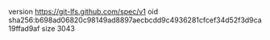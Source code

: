 version https://git-lfs.github.com/spec/v1
oid sha256:b698ad06820c98149ad8897aecbcdd9c4936281cfcef34d52f3d9ca19ffad9af
size 3043
